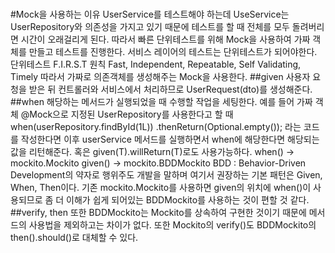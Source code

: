 #
#Mock을 사용하는 이유
    UserService를 테스트해야 하는데 UseService는 UserRepository와 의존성을 가지고 있기 때문에
    테스트를 할 때 전체를 모두 돌려버리면 시간이 오래걸리게 된다.
    따라서 빠른 단위테스트를 위해 Mock을 사용하여 가짜 객체를 만들고 테스트를 진행한다.
    서비스 레이어의 테스트는 단위테스트가 되어야한다.
    단위테스트 F.I.R.S.T 원칙
    Fast, Independent, Repeatable, Self Validating, Timely
    따라서 가짜로 의존객체를 생성해주는 Mock을 사용한다.
##given
    사용자 요청을 받은 뒤 컨트롤러와 서비스에서 처리하므로 UserRequest(dto)를
    생성해준다.
##when
    해당하는 메서드가 실행되었을 때 수행할 작업을 세팅한다.
    예를 들어 가짜 객체 @Mock으로 지정된 UserRepository를 사용한다고 할 때
    when(userRepository.findById(1L))
    .thenReturn(Optional.empty());
    라는 코드를 작성한다면 이후 userService 메서드를 실행하면서
    when에 해당한다면 해당되는 값을 리턴해준다.
    혹은 given(T).willReturn(T)로도 사용가능하다.
    when() -> mockito.Mockito
    given() -> mockito.BDDMockito
    BDD : Behavior-Driven Development의 약자로 행위주도 개발을 말하며
    여기서 권장하는 기본 패턴은 Given, When, Then이다.
    기존 mockito.Mockito를 사용하면 given의 위치에 when()이 사용되므로
    좀 더 이해가 쉽게 되어있는 BDDMockito를 사용하는 것이 편할 것 같다.
##verify, then
    또한 BDDMockito는 Mockito를 상속하여 구현한 것이기 때문에 메서드의 사용법을 제외하고는
    차이가 없다. 또한 Mockito의 verify()도 BDDMockito의 then().should()로 대체할 수 있다.

